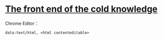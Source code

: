 # [The front end of the cold knowledge](http://www.cnblogs.com/Wayou/p/things_you_dont_know_about_frontend.html?hmsr=toutiao.io&utm_medium=toutiao.io&utm_source=toutiao.io)
Chrome Editor： 
```
data:text/html, <html contenteditable>    
```
